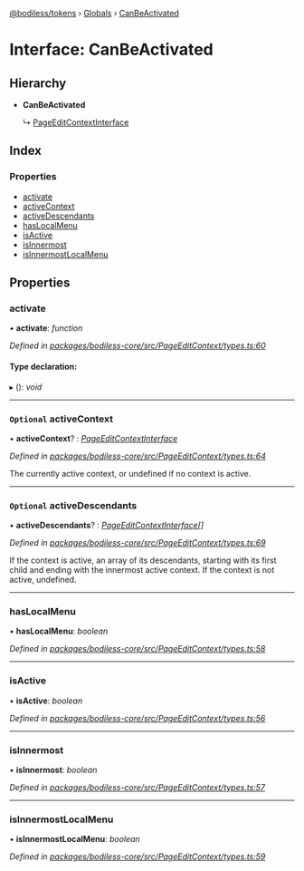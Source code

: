 [@bodiless/tokens](../README.md) › [Globals](../globals.md) › [CanBeActivated](canbeactivated.md)

# Interface: CanBeActivated

## Hierarchy

* **CanBeActivated**

  ↳ [PageEditContextInterface](pageeditcontextinterface.md)

## Index

### Properties

* [activate](canbeactivated.md#activate)
* [activeContext](canbeactivated.md#optional-activecontext)
* [activeDescendants](canbeactivated.md#optional-activedescendants)
* [hasLocalMenu](canbeactivated.md#haslocalmenu)
* [isActive](canbeactivated.md#isactive)
* [isInnermost](canbeactivated.md#isinnermost)
* [isInnermostLocalMenu](canbeactivated.md#isinnermostlocalmenu)

## Properties

###  activate

• **activate**: *function*

*Defined in [packages/bodiless-core/src/PageEditContext/types.ts:60](https://github.com/Guilherme-Almeida-Zeni/Bodiless-JS/blob/a00e6012/packages/bodiless-core/src/PageEditContext/types.ts#L60)*

#### Type declaration:

▸ (): *void*

___

### `Optional` activeContext

• **activeContext**? : *[PageEditContextInterface](pageeditcontextinterface.md)*

*Defined in [packages/bodiless-core/src/PageEditContext/types.ts:64](https://github.com/Guilherme-Almeida-Zeni/Bodiless-JS/blob/a00e6012/packages/bodiless-core/src/PageEditContext/types.ts#L64)*

The currently active context, or undefined if no context is active.

___

### `Optional` activeDescendants

• **activeDescendants**? : *[PageEditContextInterface](pageeditcontextinterface.md)[]*

*Defined in [packages/bodiless-core/src/PageEditContext/types.ts:69](https://github.com/Guilherme-Almeida-Zeni/Bodiless-JS/blob/a00e6012/packages/bodiless-core/src/PageEditContext/types.ts#L69)*

If the context is active, an array of its descendants, starting with its first child
and ending with the innermost active context.  If the context is not active, undefined.

___

###  hasLocalMenu

• **hasLocalMenu**: *boolean*

*Defined in [packages/bodiless-core/src/PageEditContext/types.ts:58](https://github.com/Guilherme-Almeida-Zeni/Bodiless-JS/blob/a00e6012/packages/bodiless-core/src/PageEditContext/types.ts#L58)*

___

###  isActive

• **isActive**: *boolean*

*Defined in [packages/bodiless-core/src/PageEditContext/types.ts:56](https://github.com/Guilherme-Almeida-Zeni/Bodiless-JS/blob/a00e6012/packages/bodiless-core/src/PageEditContext/types.ts#L56)*

___

###  isInnermost

• **isInnermost**: *boolean*

*Defined in [packages/bodiless-core/src/PageEditContext/types.ts:57](https://github.com/Guilherme-Almeida-Zeni/Bodiless-JS/blob/a00e6012/packages/bodiless-core/src/PageEditContext/types.ts#L57)*

___

###  isInnermostLocalMenu

• **isInnermostLocalMenu**: *boolean*

*Defined in [packages/bodiless-core/src/PageEditContext/types.ts:59](https://github.com/Guilherme-Almeida-Zeni/Bodiless-JS/blob/a00e6012/packages/bodiless-core/src/PageEditContext/types.ts#L59)*
